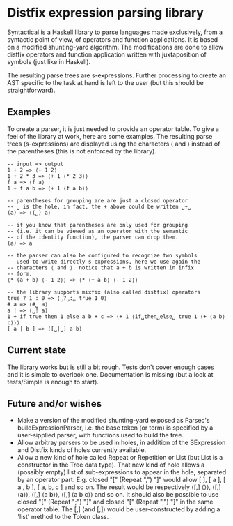 Distfix expression parsing library
==================================

Syntactical is a Haskell library to parse languages made exclusively, from a
syntactic point of view, of operators and function applications. It is based
on a modified shunting-yard algorithm. The modifications are done to allow
distfix operators and function application written with juxtaposition of
symbols (just like in Haskell).

The resulting parse trees are s-expressions. Further processing to create an
AST specific to the task at hand is left to the user (but this should be
straightforward).

Examples
--------

To create a parser, it is just needed to provide an operator table. To give a
feel of the library at work, here are some examples. The resulting parse trees
(s-expressions) are displayed using the characters ⟨ and ⟩ instead of the
parentheses (this is not enforced by the library).

    -- input => output
    1 + 2 => ⟨+ 1 2⟩
    1 + 2 * 3 => ⟨+ 1 ⟨* 2 3⟩⟩
    f a => ⟨f a⟩
    1 + f a b => ⟨+ 1 ⟨f a b⟩⟩

    -- parentheses for grouping are are just a closed operator
    -- ␣ is the hole, in fact, the + above could be written ␣+␣
    (a) => ⟨(␣) a⟩

    -- if you know that parentheses are only used for grouping
    -- (i.e. it can be viewed as an operator with the semantic
    -- of the identity function), the parser can drop them.
    (a) => a

    -- the parser can also be configured to recognize two symbols
    -- used to write directly s-expressions, here we use again the
    -- characters ⟨ and ⟩. notice that a + b is written in infix
    -- form.
    ⟨* (a + b) ⟨- 1 2⟩⟩ => ⟨* ⟨+ a b⟩ ⟨- 1 2⟩⟩

    -- the library supports mixfix (also called distfix) operators
    true ? 1 : 0 => ⟨␣?␣:␣ true 1 0⟩
    # a => ⟨#␣ a⟩
    a ! => ⟨␣! a⟩
    1 + if true then 1 else a b + c => ⟨+ 1 ⟨if␣then␣else␣ true 1 ⟨+ ⟨a b⟩ c⟩⟩⟩
    [ a | b ] => ⟨[␣|␣] a b⟩

Current state
-------------

The library works but is still a bit rough. Tests don't cover enough cases and
it is simple to overlook one. Documentation is missing (but a look at
tests/Simple is enough to start).

Future and/or wishes
--------------------

- Make a version of the modified shunting-yard exposed as Parsec's
  buildExpressionParser, i.e. the base token (or term) is specified by a
  user-sipplied parser, with functions used to build the tree.
- Allow arbitray parsers to be used in holes, in addition of the SExpression
  and Distfix kinds of holes currently available.
- Allow a new kind of hole called Repeat or Repetition or List (but List is a
  constructor in the Tree data type). That new kind of hole allows a (possibly
  empty) list of sub-expressions to appear in the hole, separated by an
  operator part. E.g. closed "[" (Repeat ",") "]" would allow [ ], [ a ],
  [ a , b ], [ a, b, c ] and so on. The result would be respectively ⟨[,] ⟨⟩⟩,
  ⟨[,] ⟨a⟩⟩, ⟨[,] ⟨a b⟩⟩, ⟨[,] ⟨a b c⟩⟩ and so on. It should also be possible
  to use closed "[" (Repeat ";") "]" and closed "[" (Repeat ",") "]" in the
  same operator table. The [,] (and [;]) would be user-constructed by adding a
  'list' method to the Token class.

